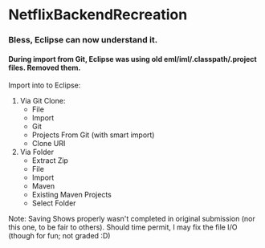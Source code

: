 # NetflixBackendRecreation
### Bless, Eclipse can now understand it.
#### During import from Git, Eclipse was using old eml/iml/.classpath/.project files. Removed them.

Import into to Eclipse:
1. Via Git Clone:
   - File
   - Import
   - Git
   - Projects From Git (with smart import)
   - Clone URI
2. Via Folder
   - Extract Zip
   - File
   - Import
   - Maven
   - Existing Maven Projects
   - Select Folder

Note: Saving Shows properly wasn't completed in original submission (nor this one, to be fair to others).
Should time permit, I may fix the file I/O (though for fun; not graded :D)